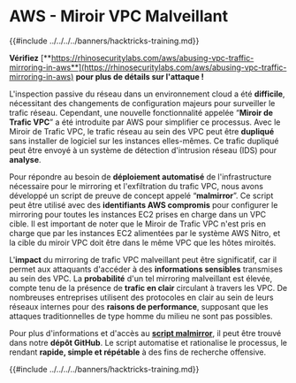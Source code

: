# AWS - Miroir VPC Malveillant

{{#include ../../../../banners/hacktricks-training.md}}

**Vérifiez** [**https://rhinosecuritylabs.com/aws/abusing-vpc-traffic-mirroring-in-aws**](https://rhinosecuritylabs.com/aws/abusing-vpc-traffic-mirroring-in-aws) **pour plus de détails sur l'attaque !**

L'inspection passive du réseau dans un environnement cloud a été **difficile**, nécessitant des changements de configuration majeurs pour surveiller le trafic réseau. Cependant, une nouvelle fonctionnalité appelée “**Miroir de Trafic VPC**” a été introduite par AWS pour simplifier ce processus. Avec le Miroir de Trafic VPC, le trafic réseau au sein des VPC peut être **dupliqué** sans installer de logiciel sur les instances elles-mêmes. Ce trafic dupliqué peut être envoyé à un système de détection d'intrusion réseau (IDS) pour **analyse**.

Pour répondre au besoin de **déploiement automatisé** de l'infrastructure nécessaire pour le mirroring et l'exfiltration du trafic VPC, nous avons développé un script de preuve de concept appelé “**malmirror**”. Ce script peut être utilisé avec des **identifiants AWS compromis** pour configurer le mirroring pour toutes les instances EC2 prises en charge dans un VPC cible. Il est important de noter que le Miroir de Trafic VPC n'est pris en charge que par les instances EC2 alimentées par le système AWS Nitro, et la cible du miroir VPC doit être dans le même VPC que les hôtes miroités.

L'**impact** du mirroring de trafic VPC malveillant peut être significatif, car il permet aux attaquants d'accéder à des **informations sensibles** transmises au sein des VPC. La **probabilité** d'un tel mirroring malveillant est élevée, compte tenu de la présence de **trafic en clair** circulant à travers les VPC. De nombreuses entreprises utilisent des protocoles en clair au sein de leurs réseaux internes pour des **raisons de performance**, supposant que les attaques traditionnelles de type homme du milieu ne sont pas possibles.

Pour plus d'informations et d'accès au [**script malmirror**](https://github.com/RhinoSecurityLabs/Cloud-Security-Research/tree/master/AWS/malmirror), il peut être trouvé dans notre **dépôt GitHub**. Le script automatise et rationalise le processus, le rendant **rapide, simple et répétable** à des fins de recherche offensive.

{{#include ../../../../banners/hacktricks-training.md}}

